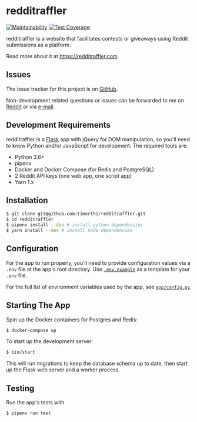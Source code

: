# redditraffler

[![Maintainability](https://api.codeclimate.com/v1/badges/bf2c707441243d9f858e/maintainability)](https://codeclimate.com/github/redditraffler/redditraffler/maintainability) [![Test Coverage](https://api.codeclimate.com/v1/badges/bf2c707441243d9f858e/test_coverage)](https://codeclimate.com/github/redditraffler/redditraffler/test_coverage)

redditraffler is a website that facilitates contests or giveaways using Reddit submissions as a platform.

Read more about it at https://redditraffler.com.

## Issues

The issue tracker for this project is on [GitHub](https://github.com/timorthi/redditraffler/issues).

Non-development related questions or issues can be forwarded to me on [Reddit](https://reddit.com/u/xozzo) or via [e-mail](mailto:admin@redditraffler.com).

## Development Requirements

redditraffler is a [Flask](https://github.com/pallets/flask) app with jQuery for DOM manipulation, so you'll need to know Python and/or JavaScript for development. The required tools are:

- Python 3.6+
- pipenv
- Docker and Docker Compose (for Redis and PostgreSQL)
- 2 Reddit API keys (one web app, one script app)
- Yarn 1.x

## Installation

```sh
$ git clone git@github.com:timorthi/redditraffler.git
$ cd redditraffler
$ pipenv install --dev # install python dependencies
$ yarn install --dev # install node dependencies
```

## Configuration

For the app to run properly, you'll need to provide configuration values via a `.env` file at the app's root directory. Use [`.env.example`](./.env.example) as a template for your `.env` file.

For the full list of environment variables used by the app, see [`app/config.py`](app/config.py).

## Starting The App

Spin up the Docker containers for Postgres and Redis:

```sh
$ docker-compose up
```

To start up the development server:

```sh
$ bin/start
```

This will run migrations to keep the database schema up to date, then start up the Flask web server and a worker process.

## Testing

Run the app's tests with

```sh
$ pipenv run test
```
